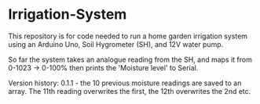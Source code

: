 # Irrigation-System
This repository is for code needed to run a home garden irrigation system using an Arduino Uno, Soil Hygrometer (SH), and 12V water pump.

So far the system takes an analogue reading from the SH, and maps it from 0-1023 -> 0-100% then prints the 'Moisture level' to Serial.

Version history:
0.1.1 - the 10 previous moisture readings are saved to an array. The 11th reading overwrites the first, the 12th overwrites the 2nd etc. 
